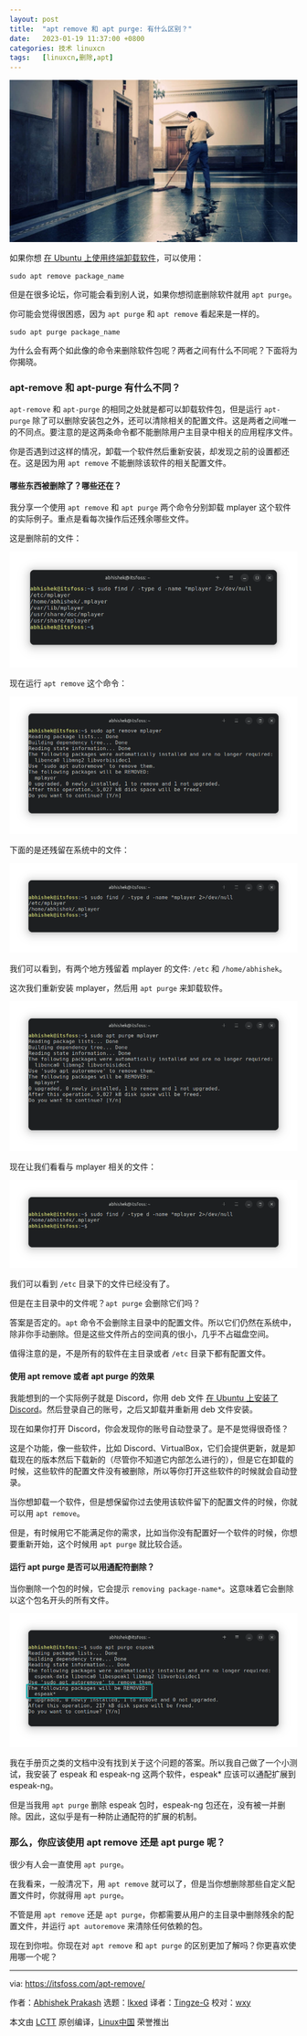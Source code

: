 ```yaml
---
layout: post
title:	"apt remove 和 apt purge: 有什么区别？"
date:	2023-01-19 11:37:00 +0800 
categories:	技术 linuxcn 
tags:	[linuxcn,删除,apt]
---
```



![](/Asserts/Images/album/202301/19/113744ucqk6f69t4hbi8h8.jpg)


如果你想 [在 Ubuntu 上使用终端卸载软件](https://itsfoss.com/apt-remove/)，可以使用：



```
sudo apt remove package_name

```

但是在很多论坛，你可能会看到别人说，如果你想彻底删除软件就用 `apt purge`。


你可能会觉得很困惑，因为 `apt purge` 和 `apt remove` 看起来是一样的。



```
sudo apt purge package_name

```

为什么会有两个如此像的命令来删除软件包呢？两者之间有什么不同呢？下面将为你揭晓。


### apt-remove 和 apt-purge 有什么不同？


`apt-remove` 和 `apt-purge` 的相同之处就是都可以卸载软件包，但是运行 `apt-purge` 除了可以删除安装包之外，还可以清除相关的配置文件。这是两者之间唯一的不同点。要注意的是这两条命令都不能删除用户主目录中相关的应用程序文件。


你是否遇到过这样的情况，卸载一个软件然后重新安装，却发现之前的设置都还在。这是因为用 `apt remove` 不能删除该软件的相关配置文件。


#### 哪些东西被删除了？哪些还在？


我分享一个使用 `apt remove` 和 `apt purge` 两个命令分别卸载 mplayer 这个软件的实际例子。重点是看每次操作后还残余哪些文件。


这是删除前的文件：


![mplayer before removal](/Asserts/Images/album/202301/19/113755b6x6qecgz440xv3k.png)


现在运行 `apt remove` 这个命令：


![apt uninstall package ubuntu](/Asserts/Images/album/202301/19/113755ed2eo03d2ie3qtxd.png)


下面的是还残留在系统中的文件：


![files after mplayer removal](/Asserts/Images/album/202301/19/113755tnojvbpvure5c5e5.png)


我们可以看到，有两个地方残留着 mplayer 的文件: `/etc` 和 `/home/abhishek`。


这次我们重新安装 mplayer，然后用 `apt purge` 来卸载软件。


![apt purge command](/Asserts/Images/album/202301/19/113756tvg77vg7him49ozq.png)


现在让我们看看与 mplayer 相关的文件：


![files after mplayer removal](/Asserts/Images/album/202301/19/113756apftuzt55qfnlqwr.png)


我们可以看到 `/etc` 目录下的文件已经没有了。


但是在主目录中的文件呢？`apt purge` 会删除它们吗？


答案是否定的。`apt` 命令不会删除主目录中的配置文件。所以它们仍然在系统中，除非你手动删除。但是这些文件所占的空间真的很小，几乎不占磁盘空间。


值得注意的是，不是所有的软件在主目录或者 `/etc` 目录下都有配置文件。


#### 使用 apt remove 或者 apt purge 的效果


我能想到的一个实际例子就是 Discord，你用 deb 文件 [在 Ubuntu 上安装了 Discord](https://itsfoss.com/install-discord-linux/)。然后登录自己的账号，之后又卸载并重新用 deb 文件安装。


现在如果你打开 Discord，你会发现你的账号自动登录了。是不是觉得很奇怪？


这是个功能，像一些软件，比如 Discord、VirtualBox，它们会提供更新，就是卸载现在的版本然后下载新的（尽管你不知道它内部怎么进行的），但是它在卸载的时候，这些软件的配置文件没有被删除，所以等你打开这些软件的时候就会自动登录。


当你想卸载一个软件，但是想保留你过去使用该软件留下的配置文件的时候，你就可以用 `apt remove`。


但是，有时候用它不能满足你的需求，比如当你没有配置好一个软件的时候，你想要重新开始，这个时候用 `apt purge` 就比较合适。


#### 运行 apt purge 是否可以用通配符删除？


当你删除一个包的时候，它会提示 `removing package-name*`。这意味着它会删除以这个包名开头的所有文件。


![apt purge wild card](/Asserts/Images/album/202301/19/113756pfnn68wn13n6a62z.png)


我在手册页之类的文档中没有找到关于这个问题的答案。所以我自己做了一个小测试，我安装了 espeak 和 espeak-ng 这两个软件，espeak\* 应该可以通配扩展到 espeak-ng。


但是当我用 `apt purge` 删除 espeak 包时，espeak-ng 包还在，没有被一并删除。因此，这似乎是有一种防止通配符的扩展的机制。


### 那么，你应该使用 apt remove 还是 apt purge 呢？


很少有人会一直使用 `apt purge`。


在我看来，一般清况下，用 `apt remove` 就可以了，但是当你想删除那些自定义配置文件时，你就得用 `apt purge`。


不管是用 `apt remove` 还是 `apt purge`，你都需要从用户的主目录中删除残余的配置文件，并运行 `apt autoremove` 来清除任何依赖的包。


现在到你啦。你现在对 `apt remove` 和 `apt purge` 的区别更加了解吗？你更喜欢使用哪一个呢？




---


via: <https://itsfoss.com/apt-remove/>


作者：[Abhishek Prakash](https://itsfoss.com/) 选题：[lkxed](https://github.com/lkxed) 译者：[Tingze-G](https://github.com/Tingze-G) 校对：[wxy](https://github.com/wxy)


本文由 [LCTT](https://github.com/LCTT/TranslateProject) 原创编译，[Linux中国](https://linux.cn/) 荣誉推出

